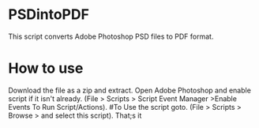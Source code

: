 # PSDintoPDF
This script converts Adobe Photoshop PSD files to PDF format.

# How to use
Download the file as a zip and extract.
Open Adobe Photoshop and enable script if it isn't already. 
(File > Scripts > Script Event Manager >Enable Events To Run Script/Actions).
#To Use the script goto.
(File > Scripts > Browse > and select this script).
That;s it
